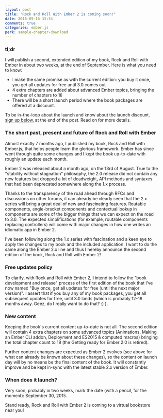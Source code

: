 ```yaml
---
layout: post
title: "Rock and Roll With Ember 2 is coming soon!"
date: 2015-09-16 15:54
comments: true
categories: ember.js
perk: sample-chapter-download
---
```


### tl;dr

I will publish a second, extended edition of my book, Rock and Roll with Ember
in about two weeks, at the end of September. Here is what you need to know:

* I make the same promise as with the current edition: you buy it once, you get
  all updates for free until 3.0 comes out
* 4 extra chapters are added about advanced Ember topics, bringing the number
  of chapters to 18
* There will be a short launch period where the book packages are offered at a
  discount.

To be in-the-loop about the launch and know about the launch discount, [sign up
below](http://balinterdi.com/2015/09/16/rock-and-roll-with-ember-2-is-coming-soon.html#launch-date),
at the end of the post. Read on for more details.

### The short past, present and future of Rock and Roll with Ember

Almost exactly 7 months ago, I published my book, Rock and Roll with Ember.js,
that helps people learn the glorious framework. Ember has since went through
quite some changes and I kept the book up-to-date with roughly an update each
month.

Ember 2 was released about a month ago, on the 13rd of August. True to the
"stability without stagnation" philosophy, the 2.0 release did not contain any
new features but dropped a lot of deadweight, API methods and syntaxes that had
been deprecated somewhere along the 1.x process.

Thanks to the transparency of the road ahead through RFCs and discussions on
other forums, it can already be clearly seen that the 2.x series will bring a
great deal of new and fascinating features. Routable components, angle-bracket
components and contextual lookup in components are some of the bigger things
that we can expect on the road to 3.0. The expected simplifications (for
example, routable components replacing controllers) will come with major changes
in how one writes an idiomatic app in Ember 2.

I've been following along the 1.x series with fascination and a keen eye to
apply the changes to my book and the included application. I want to do the same
along the Ember 2.x line and thus I hereby announce the second edition of the
book, Rock and Roll with Ember 2!

### Free updates policy

To clarify, with Rock and Roll with Ember 2,  I intend to follow the "book
development and release" process of the first edition of the book that I've now
named "Buy once, get all updates for free (until the next major version)". I
assert that if you buy any of my book packages, you get all subsequent updates
for free, until 3.0 lands (which is probably 12-18 months away. Geez, do I
really want to do that? :) ).

### New content

Keeping the book's current content up-to-date is not all. The second edition
will contain 4 extra chapters on some advanced topics (Animations, Making an
Ember CLI addon, Deployment and ES2015 & computed macros) bringing the total
chapter count to 18 (the Getting ready for Ember 2.0 is retired).

Further content changes are expected as Ember 2 evolves (see above for what can
already be known about these changes), so the content on launch day will by no
means be the final content of the book. It will constantly improve and be kept
in-sync with the latest stable 2.x version of Ember.

<h3 id="launch-date">When does it launch?</h3>

Very soon, probably in two weeks, mark the date (with a pencil, for the moment):
September 30, 2015.

Stand ready, Rock and Roll with Ember 2 is coming to a virtual bookstore near
you!

